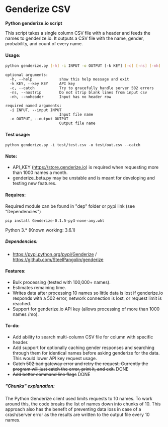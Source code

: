 # Genderize CSV

**Python genderize.io script**

This script takes a single column CSV file with a header and feeds the names to genderize.io. It outputs a CSV file with the name, gender, probability, and count of every name.

#### Usage:
```sh
python genderize.py [-h] -i INPUT -o OUTPUT [-k KEY] [-c] [-ns] [-nh]
```

```
optional arguments:
  -h, --help            show this help message and exit
  -k KEY, --key KEY     API key
  -c, --catch           Try to gracefully handle server 502 errors
  -ns, --nostrip        Do not strip blank lines from input csv
  -nh, --noheader		Input has no header row

required named arguments:
  -i INPUT, --input INPUT
                        Input file name
  -o OUTPUT, --output OUTPUT
                        Output file name
```

#### Test usage:
```
python genderize.py -i test/test.csv -o test/out.csv --catch
```

#### Note:
- API_KEY (https://store.genderize.io) is required when requesting more than 1000 names a month.
- genderize_beta.py may be unstable and is meant for developing and testing new features.

#### Requires:
Required module can be found in "dep" folder or pypi link (see "Dependencies")
```
pip install Genderize-0.1.5-py3-none-any.whl
```
Python 3.* (Known working: 3.6.1)

##### Dependencies:
- https://pypi.python.org/pypi/Genderize / https://github.com/SteelPangolin/genderize

#### Features:
- Bulk processing (tested with 100,000+ names).
- Estimates remaining time.
- Writes data after processing 10 names so little data is lost if genderize.io responds with a 502 error, network connection is lost, or request limit is reached.
- Support for genderize.io API key (allows processing of more than 1000 names /mo).

#### To-do:
- Add ability to search multi-column CSV file for column with specific header.
- Add support for optionally caching gender responses and searching through them for identical names before asking genderize for the data. This would lower API key request usage.
- ~~Catch 502 bad gateway error and retry the request. Currently the program will just catch the error, print it, and exit.~~ DONE
- ~~Add better command line flags~~ DONE


##### "Chunks" explanation:
The Python Genderize client used limits requests to 10 names. To work around this, the code breaks the list of names down into chunks of 10. This approach also has the benefit of preventing data loss in case of a crash/server error as the results are written to the output file every 10 names.
